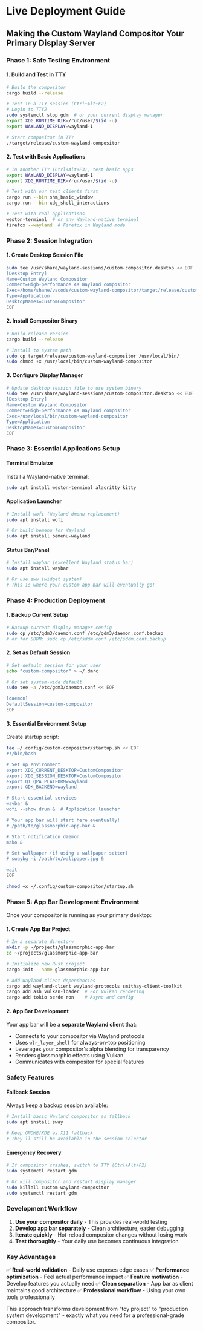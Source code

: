 # Live Deployment Guide
## Making the Custom Wayland Compositor Your Primary Display Server

### Phase 1: Safe Testing Environment

#### 1. Build and Test in TTY
```bash
# Build the compositor
cargo build --release

# Test in a TTY session (Ctrl+Alt+F2)
# Login to TTY2
sudo systemctl stop gdm  # or your current display manager
export XDG_RUNTIME_DIR=/run/user/$(id -u)
export WAYLAND_DISPLAY=wayland-1

# Start compositor in TTY
./target/release/custom-wayland-compositor
```

#### 2. Test with Basic Applications
```bash
# In another TTY (Ctrl+Alt+F3), test basic apps
export WAYLAND_DISPLAY=wayland-1
export XDG_RUNTIME_DIR=/run/user/$(id -u)

# Test with our test clients first
cargo run --bin shm_basic_window
cargo run --bin xdg_shell_interactions

# Test with real applications
weston-terminal  # or any Wayland-native terminal
firefox --wayland  # Firefox in Wayland mode
```

### Phase 2: Session Integration

#### 1. Create Desktop Session File
```bash
sudo tee /usr/share/wayland-sessions/custom-compositor.desktop << EOF
[Desktop Entry]
Name=Custom Wayland Compositor
Comment=High-performance 4K Wayland compositor
Exec=/home/shane/vscode/custom-wayland-compositor/target/release/custom-wayland-compositor
Type=Application
DesktopNames=CustomCompositor
EOF
```

#### 2. Install Compositor Binary
```bash
# Build release version
cargo build --release

# Install to system path
sudo cp target/release/custom-wayland-compositor /usr/local/bin/
sudo chmod +x /usr/local/bin/custom-wayland-compositor
```

#### 3. Configure Display Manager
```bash
# Update desktop session file to use system binary
sudo tee /usr/share/wayland-sessions/custom-compositor.desktop << EOF
[Desktop Entry]
Name=Custom Wayland Compositor
Comment=High-performance 4K Wayland compositor  
Exec=/usr/local/bin/custom-wayland-compositor
Type=Application
DesktopNames=CustomCompositor
EOF
```

### Phase 3: Essential Applications Setup

#### Terminal Emulator
Install a Wayland-native terminal:
```bash
sudo apt install weston-terminal alacritty kitty
```

#### Application Launcher
```bash
# Install wofi (Wayland dmenu replacement)
sudo apt install wofi

# Or build bemenu for Wayland
sudo apt install bemenu-wayland
```

#### Status Bar/Panel
```bash
# Install waybar (excellent Wayland status bar)
sudo apt install waybar

# Or use eww (widget system)
# This is where your custom app bar will eventually go!
```

### Phase 4: Production Deployment

#### 1. Backup Current Setup
```bash
# Backup current display manager config
sudo cp /etc/gdm3/daemon.conf /etc/gdm3/daemon.conf.backup
# or for SDDM: sudo cp /etc/sddm.conf /etc/sddm.conf.backup
```

#### 2. Set as Default Session
```bash
# Set default session for your user
echo "custom-compositor" > ~/.dmrc

# Or set system-wide default
sudo tee -a /etc/gdm3/daemon.conf << EOF

[daemon]
DefaultSession=custom-compositor
EOF
```

#### 3. Essential Environment Setup
Create startup script:
```bash
tee ~/.config/custom-compositor/startup.sh << EOF
#!/bin/bash

# Set up environment
export XDG_CURRENT_DESKTOP=CustomCompositor
export XDG_SESSION_DESKTOP=CustomCompositor
export QT_QPA_PLATFORM=wayland
export GDK_BACKEND=wayland

# Start essential services
waybar &
wofi --show drun &  # Application launcher

# Your app bar will start here eventually!
# /path/to/glassmorphic-app-bar &

# Start notification daemon
mako &

# Set wallpaper (if using a wallpaper setter)
# swaybg -i /path/to/wallpaper.jpg &

wait
EOF

chmod +x ~/.config/custom-compositor/startup.sh
```

### Phase 5: App Bar Development Environment

Once your compositor is running as your primary desktop:

#### 1. Create App Bar Project
```bash
# In a separate directory
mkdir -p ~/projects/glassmorphic-app-bar
cd ~/projects/glassmorphic-app-bar

# Initialize new Rust project
cargo init --name glassmorphic-app-bar

# Add Wayland client dependencies
cargo add wayland-client wayland-protocols smithay-client-toolkit
cargo add ash vulkan-loader  # For Vulkan rendering
cargo add tokio serde ron    # Async and config
```

#### 2. App Bar Development
Your app bar will be a **separate Wayland client** that:
- Connects to your compositor via Wayland protocols
- Uses `wlr_layer_shell` for always-on-top positioning
- Leverages your compositor's alpha blending for transparency
- Renders glassmorphic effects using Vulkan
- Communicates with compositor for special features

### Safety Features

#### Fallback Session
Always keep a backup session available:
```bash
# Install basic Wayland compositor as fallback
sudo apt install sway

# Keep GNOME/KDE as X11 fallback
# They'll still be available in the session selector
```

#### Emergency Recovery
```bash
# If compositor crashes, switch to TTY (Ctrl+Alt+F2)
sudo systemctl restart gdm

# Or kill compositor and restart display manager
sudo killall custom-wayland-compositor
sudo systemctl restart gdm
```

### Development Workflow

1. **Use your compositor daily** - This provides real-world testing
2. **Develop app bar separately** - Clean architecture, easier debugging  
3. **Iterate quickly** - Hot-reload compositor changes without losing work
4. **Test thoroughly** - Your daily use becomes continuous integration

### Key Advantages

✅ **Real-world validation** - Daily use exposes edge cases
✅ **Performance optimization** - Feel actual performance impact
✅ **Feature motivation** - Develop features you actually need
✅ **Clean separation** - App bar as client maintains good architecture
✅ **Professional workflow** - Using your own tools professionally

This approach transforms development from "toy project" to "production system development" - exactly what you need for a professional-grade compositor.
